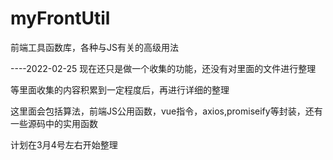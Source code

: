 # myFrontUtil
前端工具函数库，各种与JS有关的高级用法

----2022-02-25 
现在还只是做一个收集的功能，还没有对里面的文件进行整理

等里面收集的内容积累到一定程度后，再进行详细的整理

这里面会包括算法，前端JS公用函数，vue指令，axios,promiseify等封装，还有一些源码中的实用函数

计划在3月4号左右开始整理

